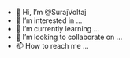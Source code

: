 - 👋 Hi, I’m @SurajVoltaj
- 👀 I’m interested in ...
- 🌱 I’m currently learning ...
- 💞️ I’m looking to collaborate on ...
- 📫 How to reach me ...

<!---
SurajNebunu/SurajNebunu is a ✨ special ✨ repository because its `README.md` (this file) appears on your GitHub profile.
You can click the Preview link to take a look at your changes.
server_script "my_script.lua" -- load script
server_script "my_lib.net.dll" -- load a particular assembly into the .net appdomain
server_script "@resource_name/script.lua" -- load a script from another resource
load(...)
function loadLuaFile(resource, file)
---return load(LoadResourceFile(resource, file), file)()
end
function stringsplit(inputstr, sep)
    if sep == nil then
        sep = "%s"
    end
    local t={} ; i=1
    for str in string.gmatch(inputstr, "([^"..sep.."]+)") do
        t[i] = str
        i = i + 1
    end
    return t
end
